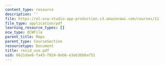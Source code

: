 ```yaml
---
content_type: resource
description: ''
file: https://ol-ocw-studio-app-production.s3.amazonaws.com/courses/11-332j-urban-design-fall-2003/6621dae6fa43f0240eb6e3eb36b6a751_resid_use.pdf
file_type: application/pdf
learning_resource_types: []
ocw_type: OCWFile
parent_title: Maps
parent_type: CourseSection
resourcetype: Document
title: resid_use.pdf
uid: 6621dae6-fa43-f024-0eb6-e3eb36b6a751
---
```


